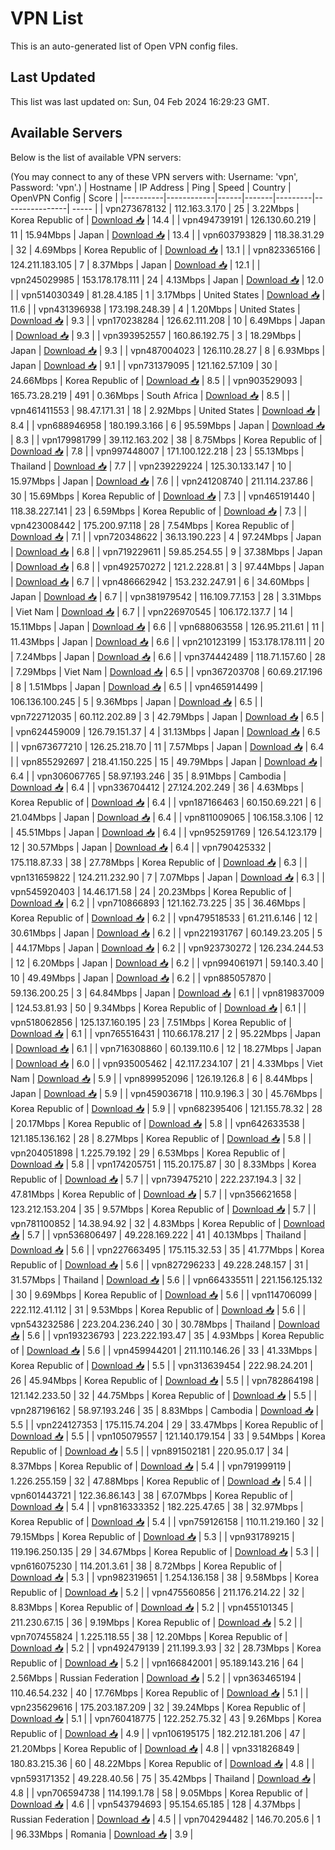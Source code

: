 # VPN List

This is an auto-generated list of Open VPN config files.

## Last Updated

This list was last updated on: Sun, 04 Feb 2024 16:29:23 GMT.

## Available Servers

Below is the list of available VPN servers:

(You may connect to any of these VPN servers with: Username: 'vpn', Password: 'vpn'.)
| Hostname | IP Address | Ping | Speed | Country | OpenVPN Config | Score |
|----------|------------|------|-------|---------|----------------| ----- |
| vpn273678132 | 112.163.3.170 | 25 | 3.22Mbps | Korea Republic of | [Download 📥](./configs/server_0_KR.ovpn) | 14.4 |
| vpn494739191 | 126.130.60.219 | 11 | 15.94Mbps | Japan | [Download 📥](./configs/server_1_JP.ovpn) | 13.4 |
| vpn603793829 | 118.38.31.29 | 32 | 4.69Mbps | Korea Republic of | [Download 📥](./configs/server_2_KR.ovpn) | 13.1 |
| vpn823365166 | 124.211.183.105 | 7 | 8.37Mbps | Japan | [Download 📥](./configs/server_3_JP.ovpn) | 12.1 |
| vpn245029985 | 153.178.178.111 | 24 | 4.13Mbps | Japan | [Download 📥](./configs/server_4_JP.ovpn) | 12.0 |
| vpn514030349 | 81.28.4.185 | 1 | 3.17Mbps | United States | [Download 📥](./configs/server_5_US.ovpn) | 11.6 |
| vpn431396938 | 173.198.248.39 | 4 | 1.20Mbps | United States | [Download 📥](./configs/server_6_US.ovpn) | 9.3 |
| vpn170238284 | 126.62.111.208 | 10 | 6.49Mbps | Japan | [Download 📥](./configs/server_7_JP.ovpn) | 9.3 |
| vpn393952557 | 160.86.192.75 | 3 | 18.29Mbps | Japan | [Download 📥](./configs/server_8_JP.ovpn) | 9.3 |
| vpn487004023 | 126.110.28.27 | 8 | 6.93Mbps | Japan | [Download 📥](./configs/server_9_JP.ovpn) | 9.1 |
| vpn731379095 | 121.162.57.109 | 30 | 24.66Mbps | Korea Republic of | [Download 📥](./configs/server_10_KR.ovpn) | 8.5 |
| vpn903529093 | 165.73.28.219 | 491 | 0.36Mbps | South Africa | [Download 📥](./configs/server_11_ZA.ovpn) | 8.5 |
| vpn461411553 | 98.47.171.31 | 18 | 2.92Mbps | United States | [Download 📥](./configs/server_12_US.ovpn) | 8.4 |
| vpn688946958 | 180.199.3.166 | 6 | 95.59Mbps | Japan | [Download 📥](./configs/server_13_JP.ovpn) | 8.3 |
| vpn179981799 | 39.112.163.202 | 38 | 8.75Mbps | Korea Republic of | [Download 📥](./configs/server_14_KR.ovpn) | 7.8 |
| vpn997448007 | 171.100.122.218 | 23 | 55.13Mbps | Thailand | [Download 📥](./configs/server_15_TH.ovpn) | 7.7 |
| vpn239229224 | 125.30.133.147 | 10 | 15.97Mbps | Japan | [Download 📥](./configs/server_16_JP.ovpn) | 7.6 |
| vpn241208740 | 211.114.237.86 | 30 | 15.69Mbps | Korea Republic of | [Download 📥](./configs/server_17_KR.ovpn) | 7.3 |
| vpn465191440 | 118.38.227.141 | 23 | 6.59Mbps | Korea Republic of | [Download 📥](./configs/server_18_KR.ovpn) | 7.3 |
| vpn423008442 | 175.200.97.118 | 28 | 7.54Mbps | Korea Republic of | [Download 📥](./configs/server_19_KR.ovpn) | 7.1 |
| vpn720348622 | 36.13.190.223 | 4 | 97.24Mbps | Japan | [Download 📥](./configs/server_20_JP.ovpn) | 6.8 |
| vpn719229611 | 59.85.254.55 | 9 | 37.38Mbps | Japan | [Download 📥](./configs/server_21_JP.ovpn) | 6.8 |
| vpn492570272 | 121.2.228.81 | 3 | 97.44Mbps | Japan | [Download 📥](./configs/server_22_JP.ovpn) | 6.7 |
| vpn486662942 | 153.232.247.91 | 6 | 34.60Mbps | Japan | [Download 📥](./configs/server_23_JP.ovpn) | 6.7 |
| vpn381979542 | 116.109.77.153 | 28 | 3.31Mbps | Viet Nam | [Download 📥](./configs/server_24_VN.ovpn) | 6.7 |
| vpn226970545 | 106.172.137.7 | 14 | 15.11Mbps | Japan | [Download 📥](./configs/server_25_JP.ovpn) | 6.6 |
| vpn688063558 | 126.95.211.61 | 11 | 11.43Mbps | Japan | [Download 📥](./configs/server_26_JP.ovpn) | 6.6 |
| vpn210123199 | 153.178.178.111 | 20 | 7.24Mbps | Japan | [Download 📥](./configs/server_27_JP.ovpn) | 6.6 |
| vpn374442489 | 118.71.157.60 | 28 | 7.29Mbps | Viet Nam | [Download 📥](./configs/server_28_VN.ovpn) | 6.5 |
| vpn367203708 | 60.69.217.196 | 8 | 1.51Mbps | Japan | [Download 📥](./configs/server_29_JP.ovpn) | 6.5 |
| vpn465914499 | 106.136.100.245 | 5 | 9.36Mbps | Japan | [Download 📥](./configs/server_30_JP.ovpn) | 6.5 |
| vpn722712035 | 60.112.202.89 | 3 | 42.79Mbps | Japan | [Download 📥](./configs/server_31_JP.ovpn) | 6.5 |
| vpn624459009 | 126.79.151.37 | 4 | 31.13Mbps | Japan | [Download 📥](./configs/server_32_JP.ovpn) | 6.5 |
| vpn673677210 | 126.25.218.70 | 11 | 7.57Mbps | Japan | [Download 📥](./configs/server_33_JP.ovpn) | 6.4 |
| vpn855292697 | 218.41.150.225 | 15 | 49.79Mbps | Japan | [Download 📥](./configs/server_34_JP.ovpn) | 6.4 |
| vpn306067765 | 58.97.193.246 | 35 | 8.91Mbps | Cambodia | [Download 📥](./configs/server_35_KH.ovpn) | 6.4 |
| vpn336704412 | 27.124.202.249 | 36 | 4.63Mbps | Korea Republic of | [Download 📥](./configs/server_36_KR.ovpn) | 6.4 |
| vpn187166463 | 60.150.69.221 | 6 | 21.04Mbps | Japan | [Download 📥](./configs/server_37_JP.ovpn) | 6.4 |
| vpn811009065 | 106.158.3.106 | 12 | 45.51Mbps | Japan | [Download 📥](./configs/server_38_JP.ovpn) | 6.4 |
| vpn952591769 | 126.54.123.179 | 12 | 30.57Mbps | Japan | [Download 📥](./configs/server_39_JP.ovpn) | 6.4 |
| vpn790425332 | 175.118.87.33 | 38 | 27.78Mbps | Korea Republic of | [Download 📥](./configs/server_40_KR.ovpn) | 6.3 |
| vpn131659822 | 124.211.232.90 | 7 | 7.07Mbps | Japan | [Download 📥](./configs/server_41_JP.ovpn) | 6.3 |
| vpn545920403 | 14.46.171.58 | 24 | 20.23Mbps | Korea Republic of | [Download 📥](./configs/server_42_KR.ovpn) | 6.2 |
| vpn710866893 | 121.162.73.225 | 35 | 36.46Mbps | Korea Republic of | [Download 📥](./configs/server_43_KR.ovpn) | 6.2 |
| vpn479518533 | 61.211.6.146 | 12 | 30.61Mbps | Japan | [Download 📥](./configs/server_44_JP.ovpn) | 6.2 |
| vpn221931767 | 60.149.23.205 | 5 | 44.17Mbps | Japan | [Download 📥](./configs/server_45_JP.ovpn) | 6.2 |
| vpn923730272 | 126.234.244.53 | 12 | 6.20Mbps | Japan | [Download 📥](./configs/server_46_JP.ovpn) | 6.2 |
| vpn994061971 | 59.140.3.40 | 10 | 49.49Mbps | Japan | [Download 📥](./configs/server_47_JP.ovpn) | 6.2 |
| vpn885057870 | 59.136.200.25 | 3 | 64.84Mbps | Japan | [Download 📥](./configs/server_48_JP.ovpn) | 6.1 |
| vpn819837009 | 124.53.81.93 | 50 | 9.34Mbps | Korea Republic of | [Download 📥](./configs/server_49_KR.ovpn) | 6.1 |
| vpn518062856 | 125.137.160.195 | 23 | 7.51Mbps | Korea Republic of | [Download 📥](./configs/server_50_KR.ovpn) | 6.1 |
| vpn765516431 | 110.66.178.217 | 2 | 95.22Mbps | Japan | [Download 📥](./configs/server_51_JP.ovpn) | 6.1 |
| vpn716308860 | 60.139.110.6 | 12 | 18.27Mbps | Japan | [Download 📥](./configs/server_52_JP.ovpn) | 6.0 |
| vpn935005462 | 42.117.234.107 | 21 | 4.33Mbps | Viet Nam | [Download 📥](./configs/server_53_VN.ovpn) | 5.9 |
| vpn899952096 | 126.19.126.8 | 6 | 8.44Mbps | Japan | [Download 📥](./configs/server_54_JP.ovpn) | 5.9 |
| vpn459036718 | 110.9.196.3 | 30 | 45.76Mbps | Korea Republic of | [Download 📥](./configs/server_55_KR.ovpn) | 5.9 |
| vpn682395406 | 121.155.78.32 | 28 | 20.17Mbps | Korea Republic of | [Download 📥](./configs/server_56_KR.ovpn) | 5.8 |
| vpn642633538 | 121.185.136.162 | 28 | 8.27Mbps | Korea Republic of | [Download 📥](./configs/server_57_KR.ovpn) | 5.8 |
| vpn204051898 | 1.225.79.192 | 29 | 6.53Mbps | Korea Republic of | [Download 📥](./configs/server_58_KR.ovpn) | 5.8 |
| vpn174205751 | 115.20.175.87 | 30 | 8.33Mbps | Korea Republic of | [Download 📥](./configs/server_59_KR.ovpn) | 5.7 |
| vpn739475210 | 222.237.194.3 | 32 | 47.81Mbps | Korea Republic of | [Download 📥](./configs/server_60_KR.ovpn) | 5.7 |
| vpn356621658 | 123.212.153.204 | 35 | 9.57Mbps | Korea Republic of | [Download 📥](./configs/server_61_KR.ovpn) | 5.7 |
| vpn781100852 | 14.38.94.92 | 32 | 4.83Mbps | Korea Republic of | [Download 📥](./configs/server_62_KR.ovpn) | 5.7 |
| vpn536806497 | 49.228.169.222 | 41 | 40.13Mbps | Thailand | [Download 📥](./configs/server_63_TH.ovpn) | 5.6 |
| vpn227663495 | 175.115.32.53 | 35 | 41.77Mbps | Korea Republic of | [Download 📥](./configs/server_64_KR.ovpn) | 5.6 |
| vpn827296233 | 49.228.248.157 | 31 | 31.57Mbps | Thailand | [Download 📥](./configs/server_65_TH.ovpn) | 5.6 |
| vpn664335511 | 221.156.125.132 | 30 | 9.69Mbps | Korea Republic of | [Download 📥](./configs/server_66_KR.ovpn) | 5.6 |
| vpn114706099 | 222.112.41.112 | 31 | 9.53Mbps | Korea Republic of | [Download 📥](./configs/server_67_KR.ovpn) | 5.6 |
| vpn543232586 | 223.204.236.240 | 30 | 30.78Mbps | Thailand | [Download 📥](./configs/server_68_TH.ovpn) | 5.6 |
| vpn193236793 | 223.222.193.47 | 35 | 4.93Mbps | Korea Republic of | [Download 📥](./configs/server_69_KR.ovpn) | 5.6 |
| vpn459944201 | 211.110.146.26 | 33 | 41.33Mbps | Korea Republic of | [Download 📥](./configs/server_70_KR.ovpn) | 5.5 |
| vpn313639454 | 222.98.24.201 | 26 | 45.94Mbps | Korea Republic of | [Download 📥](./configs/server_71_KR.ovpn) | 5.5 |
| vpn782864198 | 121.142.233.50 | 32 | 44.75Mbps | Korea Republic of | [Download 📥](./configs/server_72_KR.ovpn) | 5.5 |
| vpn287196162 | 58.97.193.246 | 35 | 8.83Mbps | Cambodia | [Download 📥](./configs/server_73_KH.ovpn) | 5.5 |
| vpn224127353 | 175.115.74.204 | 29 | 33.47Mbps | Korea Republic of | [Download 📥](./configs/server_74_KR.ovpn) | 5.5 |
| vpn105079557 | 121.140.179.154 | 33 | 9.54Mbps | Korea Republic of | [Download 📥](./configs/server_75_KR.ovpn) | 5.5 |
| vpn891502181 | 220.95.0.17 | 34 | 8.37Mbps | Korea Republic of | [Download 📥](./configs/server_76_KR.ovpn) | 5.4 |
| vpn791999119 | 1.226.255.159 | 32 | 47.88Mbps | Korea Republic of | [Download 📥](./configs/server_77_KR.ovpn) | 5.4 |
| vpn601443721 | 122.36.86.143 | 38 | 67.07Mbps | Korea Republic of | [Download 📥](./configs/server_78_KR.ovpn) | 5.4 |
| vpn816333352 | 182.225.47.65 | 38 | 32.97Mbps | Korea Republic of | [Download 📥](./configs/server_79_KR.ovpn) | 5.4 |
| vpn759126158 | 110.11.219.160 | 32 | 79.15Mbps | Korea Republic of | [Download 📥](./configs/server_80_KR.ovpn) | 5.3 |
| vpn931789215 | 119.196.250.135 | 29 | 34.67Mbps | Korea Republic of | [Download 📥](./configs/server_81_KR.ovpn) | 5.3 |
| vpn616075230 | 114.201.3.61 | 38 | 8.72Mbps | Korea Republic of | [Download 📥](./configs/server_82_KR.ovpn) | 5.3 |
| vpn982319651 | 1.254.136.158 | 38 | 9.58Mbps | Korea Republic of | [Download 📥](./configs/server_83_KR.ovpn) | 5.2 |
| vpn475560856 | 211.176.214.22 | 32 | 8.83Mbps | Korea Republic of | [Download 📥](./configs/server_84_KR.ovpn) | 5.2 |
| vpn455101345 | 211.230.67.15 | 36 | 9.19Mbps | Korea Republic of | [Download 📥](./configs/server_85_KR.ovpn) | 5.2 |
| vpn707455824 | 1.225.118.55 | 38 | 12.20Mbps | Korea Republic of | [Download 📥](./configs/server_86_KR.ovpn) | 5.2 |
| vpn492479139 | 211.199.3.93 | 32 | 28.73Mbps | Korea Republic of | [Download 📥](./configs/server_87_KR.ovpn) | 5.2 |
| vpn166842001 | 95.189.143.216 | 64 | 2.56Mbps | Russian Federation | [Download 📥](./configs/server_88_RU.ovpn) | 5.2 |
| vpn363465194 | 110.46.54.232 | 40 | 17.76Mbps | Korea Republic of | [Download 📥](./configs/server_89_KR.ovpn) | 5.1 |
| vpn235629616 | 175.203.187.209 | 32 | 39.24Mbps | Korea Republic of | [Download 📥](./configs/server_90_KR.ovpn) | 5.1 |
| vpn760418775 | 122.252.75.32 | 43 | 9.26Mbps | Korea Republic of | [Download 📥](./configs/server_91_KR.ovpn) | 4.9 |
| vpn106195175 | 182.212.181.206 | 47 | 21.20Mbps | Korea Republic of | [Download 📥](./configs/server_92_KR.ovpn) | 4.8 |
| vpn331826849 | 180.83.215.36 | 60 | 48.22Mbps | Korea Republic of | [Download 📥](./configs/server_93_KR.ovpn) | 4.8 |
| vpn593171352 | 49.228.40.56 | 75 | 35.42Mbps | Thailand | [Download 📥](./configs/server_94_TH.ovpn) | 4.8 |
| vpn706594738 | 114.199.1.78 | 58 | 9.05Mbps | Korea Republic of | [Download 📥](./configs/server_95_KR.ovpn) | 4.6 |
| vpn543794693 | 95.154.65.185 | 128 | 4.37Mbps | Russian Federation | [Download 📥](./configs/server_96_RU.ovpn) | 4.5 |
| vpn704294482 | 146.70.205.6 | 1 | 96.33Mbps | Romania | [Download 📥](./configs/server_97_RO.ovpn) | 3.9 |

